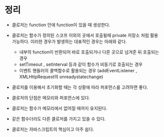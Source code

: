 # 정리

- 클로저는 function 안에 function이 있을 때 생성한다.

- 클로저는 함수가 정의된 스코프 이외의 곳에서 호출될때 private 저장소 처럼 활용 가능하다. 이러한 경우가 발생하는 대표적인 경우는 아래와 같다.
    - 내부의 function이 반환되어 바로 호출되거나 다른 곳으로 넘겨준 뒤 호출되는 경우
    - setTimeout , setInterval 등과 같이 함수가 비동기로 호출되는 경우
    - 이벤트 핸들러의 콜백함수로 활용되는 경우 (addEventListener , XMLHttpRequest의 onreadystatechange)
    
- 클로저를 이용해서 초기화할 때는 각 상황에 따라 퍼포먼스를 고려하면 좋다.

- 클로저의 단점은 메모리와 퍼포먼스에 있다.

- 클로저는 함수가 메모리에서 없어질 때까지 유지된다.

- 같은 함수더라도 다른 클로저를 가지고 있을 수 있다.

- 클로저는 자바스크립트의 핵심이고 아주 쉽다.